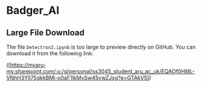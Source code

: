 # Badger_AI

## Large File Download

The file `Detectron2.ipynb` is too large to preview directly on GitHub. You can download it from the following link:

([https://myaru-my.sharepoint.com/:u:/g/personal/ss3045_student_aru_ac_uk/EQAOf0HML-VNhH3YlI75gkkBMi-o0aF1lkMvSw45vwZJsg?e=GTAkV5])
